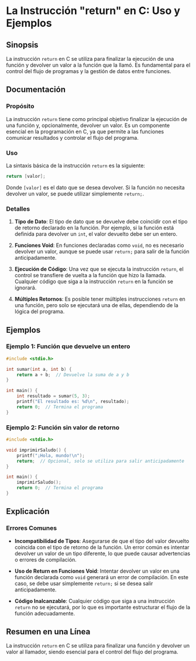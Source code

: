 <!--
Meta Description: # La Instrucción "return" en C: Uso y Ejemplos ## Sinopsis La instrucción `return` en C se utiliza para finalizar la ejecución de una función y devolv...
Meta Keywords: return, función, valor, que, una
-->

# La Instrucción "return" en C: Uso y Ejemplos

## Sinopsis
La instrucción `return` en C se utiliza para finalizar la ejecución de una función y devolver un valor a la función que la llamó. Es fundamental para el control del flujo de programas y la gestión de datos entre funciones.

## Documentación
### Propósito
La instrucción `return` tiene como principal objetivo finalizar la ejecución de una función y, opcionalmente, devolver un valor. Es un componente esencial en la programación en C, ya que permite a las funciones comunicar resultados y controlar el flujo del programa.

### Uso
La sintaxis básica de la instrucción `return` es la siguiente:

```c
return [valor];
```

Donde `[valor]` es el dato que se desea devolver. Si la función no necesita devolver un valor, se puede utilizar simplemente `return;`.

### Detalles
1. **Tipo de Dato**: El tipo de dato que se devuelve debe coincidir con el tipo de retorno declarado en la función. Por ejemplo, si la función está definida para devolver un `int`, el valor devuelto debe ser un entero.
   
2. **Funciones Void**: En funciones declaradas como `void`, no es necesario devolver un valor, aunque se puede usar `return;` para salir de la función anticipadamente.

3. **Ejecución de Código**: Una vez que se ejecuta la instrucción `return`, el control se transfiere de vuelta a la función que hizo la llamada. Cualquier código que siga a la instrucción `return` en la función se ignorará.

4. **Múltiples Retornos**: Es posible tener múltiples instrucciones `return` en una función, pero solo se ejecutará una de ellas, dependiendo de la lógica del programa.

## Ejemplos

### Ejemplo 1: Función que devuelve un entero
```c
#include <stdio.h>

int sumar(int a, int b) {
    return a + b;  // Devuelve la suma de a y b
}

int main() {
    int resultado = sumar(5, 3);
    printf("El resultado es: %d\n", resultado);
    return 0;  // Termina el programa
}
```

### Ejemplo 2: Función sin valor de retorno
```c
#include <stdio.h>

void imprimirSaludo() {
    printf("¡Hola, mundo!\n");
    return;  // Opcional, solo se utiliza para salir anticipadamente
}

int main() {
    imprimirSaludo();
    return 0;  // Termina el programa
}
```

## Explicación
### Errores Comunes
- **Incompatibilidad de Tipos**: Asegurarse de que el tipo del valor devuelto coincida con el tipo de retorno de la función. Un error común es intentar devolver un valor de un tipo diferente, lo que puede causar advertencias o errores de compilación.
  
- **Uso de Return en Funciones Void**: Intentar devolver un valor en una función declarada como `void` generará un error de compilación. En este caso, se debe usar simplemente `return;` si se desea salir anticipadamente.

- **Código Inalcanzable**: Cualquier código que siga a una instrucción `return` no se ejecutará, por lo que es importante estructurar el flujo de la función adecuadamente.

## Resumen en una Línea
La instrucción `return` en C se utiliza para finalizar una función y devolver un valor al llamador, siendo esencial para el control del flujo del programa.